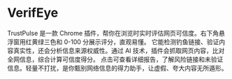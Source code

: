 # VerifEye
TrustPulse 是一款 Chrome 插件，帮你在浏览时实时评估网页可信度。右下角悬浮窗用红黄绿三色和 0-100 分展示评分，直观易懂。  它能检测钓鱼链接、验证内容真实性，还会分析信息来源权威性。通过 AI 技术，插件会抓取网页内容，比对全网信息，综合计算可信度得分。  点击可查看详细报告，了解风险链接和未验证信息。轻量不打扰，是你甄别网络信息的得力助手，让虚假、夸大内容无所遁形。
